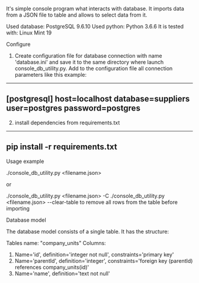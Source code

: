 

It's simple console program what interacts with database.
It imports data from a JSON file to table and allows to select data from it.

Used database: PostgreSQL 9.6.10
Used python: Python 3.6.6
It is tested with: Linux Mint 19


Configure

1. Create configuration file for database connection with name 'database.ini' and save it to the same directory where launch console_db_utility.py. Add to the configuration file all connection parameters like this example:
------------------------------
[postgresql]
host=localhost
database=suppliers
user=postgres
password=postgres
------------------------------

2. install dependencies from requirements.txt
------------------------------
pip install -r requirements.txt
------------------------------


Usage example

./console_db_utility.py <filename.json>

or

./console_db_utility.py <filename.json> -C
./console_db_utility.py <filename.json> --clear-table
to remove all rows from the table before importing


Database model

The database model consists of a single table. It has the structure:

Tables name: "company_units"
Columns:
1. Name='id', definition='integer not null', constraints='primary key'
2. Name='parentId', definition='integer', constraints='foreign key (parentId) references company_units(id)'
3. Name='name', definition='text not null'

